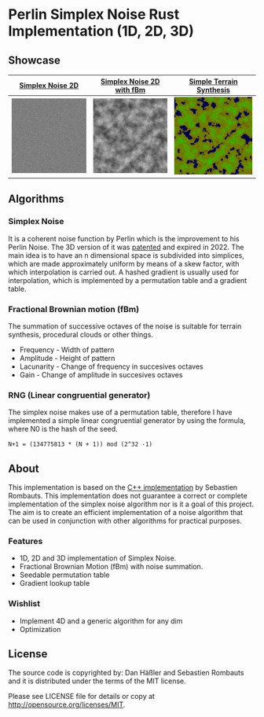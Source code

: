 # Perlin Simplex Noise Rust Implementation (1D, 2D, 3D)

## Showcase
| <a href="./examples/noise.rs">Simplex Noise 2D</a> | <a href="./examples/noise.rs">Simplex Noise 2D with fBm</a> | <a href="./examples/noise.rs">Simple Terrain Synthesis</a>    |
|----------------------------------------------------|---------------------------------------------------------------------------------|---------------------------------------------------------------|
| <img src="./generated/noise.png" width="256">      | <img class="image" src="./generated/fractal.png" width="256">                   | <img class="image" src="./generated/terrain.png" width="256"> |

## Algorithms
### Simplex Noise
It is a coherent noise function by Perlin which is the improvement to his Perlin Noise. The 3D version of it was [patented](https://patents.google.com/patent/US6867776) and expired in 2022. The main idea is to have an n dimensional space is subdivided into simplices, which are made approximately uniform by means of a skew factor, with which interpolation is carried out. A hashed gradient is usually used for interpolation, which is implemented by a permutation table and a gradient table.

### Fractional Brownian motion (fBm)
The summation of successive octaves of the noise is suitable for terrain synthesis, procedural clouds or other things.

* Frequency - Width of pattern
* Amplitude - Height of pattern
* Lacunarity - Change of frequency in succesives octaves
* Gain - Change of amplitude in succesives octaves

### RNG (Linear congruential generator)
The simplex noise makes use of a permutation table, therefore I have implemented a simple linear congruential generator by using the formula, where N0 is the hash of the seed.
```
N+1 = (134775813 * (N + 1)) mod (2^32 -1)
```

## About
This implementation is based on the [C++ implementation](https://github.com/SRombauts/SimplexNoise) by Sebastien Rombauts. This implementation does not guarantee a correct or complete implementation of the simplex noise algorithm nor is it a goal of this project. The aim is to create an efficient implementation of a noise algorithm that can be used in conjunction with other algorithms for practical purposes.

### Features
* 1D, 2D and 3D implementation of Simplex Noise.
* Fractional Brownian Motion (fBm) with noise summation.
* Seedable permutation table
* Gradient lookup table
### Wishlist
* Implement 4D and a generic algorithm for any dim
* Optimization

## License
The source code is copyrighted by: Dan Häßler and Sebastien Rombauts and it is distributed under the terms of the MIT license.

Please see LICENSE file for details or copy at http://opensource.org/licenses/MIT.
